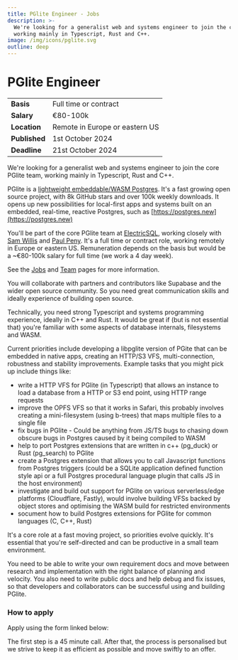 ```yaml
---
title: PGlite Engineer - Jobs
description: >-
  We're looking for a generalist web and systems engineer to join the core PGlite team,
  working mainly in Typescript, Rust and C++.
image: /img/icons/pglite.svg
outline: deep
---
```


# PGlite Engineer

| | |
| ----- | -------- |
| **Basis** | Full time or contract |
| **Salary** | €80-100k |
| **Location** | Remote in Europe or eastern US |
| **Published** | 1st October 2024 |
| **Deadline**  | 21st October 2024 |

We're looking for a generalist web and systems engineer to join the core PGlite team, working mainly in Typescript, Rust and C++.

PGlite is a [lightweight embeddable/WASM Postgres](https://pglite.dev). It's a fast growing open source project, with 8k GitHub stars and over 100k weekly downloads. It opens up new possibilities for local-first apps and systems built on an embedded, real-time, reactive Postgres, such as [https://postgres.new](https://postgres.new)

You'll be part of the core PGlite team at [ElectricSQL](https://electric-sql.com/about/team), working closely with [Sam Willis](https://github.com/samwillis) and [Paul Peny](https://github.com/pmp-p). It's a full time or contract role, working remotely in Europe or eastern US. Remuneration depends on the basis but would be a ~€80-100k salary for full time (we work a 4 day week).

See the [Jobs](/about/jobs) and [Team](/about/team) pages for more information.

You will collaborate with partners and contributors like Supabase and the wider open source community. So you need great communication skills and ideally experience of building open source.

Technically, you need strong Typescript and systems programming experience, ideally in C++ and Rust. It would be great if (but is not essential that) you're familiar with some aspects of database internals, filesystems and WASM.

Current priorities include developing a libpglite version of PGite that can be embedded in native apps, creating an HTTP/S3 VFS, multi-connection, robustness and stability improvements.  Example tasks that you might pick up include things like:

- write a HTTP VFS for PGlite (in Typescript) that allows an instance to load a database from a HTTP or S3 end point, using HTTP range requests
- improve the OPFS VFS so that it works in Safari, this probably involves creating a mini-filesystem (using b-trees) that maps multiple files to a single file
- fix bugs in PGlite - Could be anything from JS/TS bugs to chasing down obscure bugs in Postgres caused by it being compiled to WASM
- help to port Postgres extensions that are written in c++ (pg_duck) or Rust (pg_search) to PGlite
- create a Postgres extension that allows you to call Javascript functions from Postgres triggers (could be a SQLite application defined function style api or a full Postgres procedural language plugin that calls JS in the host environment)
- investigate and build out support for PGlite on various serverless/edge platforms (Cloudflare, Fastly), would involve building VFSs backed by object stores and optimising the WASM build for restricted environments
- socument how to build Postgres extensions for PGlite for common languages (C, C++, Rust)

It's a core role at a fast moving project, so priorities evolve quickly. It's essential that you're self-directed and can be productive in a small team environment.

You need to be able to write your own requirement docs and move between research and implementation with the right balance of planning and velocity. You also need to write public docs and help debug and fix issues, so that developers and collaborators can be successful using and building PGlite.

### How to apply

Apply using the form linked below:

<VPButton
    href="https://airtable.com/appNnEkluhSOHeyQ1/pagm3FNVgH4DOVhUO/form"
    text="View application form"
    target="_blank"
/>

The first step is a 45 minute call. After that, the process is personalised but we strive to keep it as efficient as possible and move swiftly to an offer.